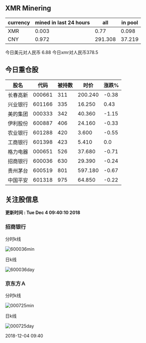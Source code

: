 ## XMR Minering

|currency|mined in last 24 hours|all|in pool|
|---|---|---|---|
|XMR|0.003|0.77|0.098|
|CNY|0.972|291.308|37.219|

今日美元对人民币 6.88	今日xmr对人民币378.5


## 今日重仓股 

|股名|代码|被持数|时价|涨跌%|
|---|---|---|---|---|
|长春高新|000661|311|200.240|-0.38|
|兴业银行|601166|335|16.250|0.43|
|美的集团|000333|342|40.360|-1.15|
|伊利股份|600887|406|24.160|-0.33|
|农业银行|601288|420|3.600|-0.55|
|工商银行|601398|423|5.410|0.0|
|格力电器|000651|526|37.680|-0.71|
|招商银行|600036|630|29.390|-0.24|
|贵州茅台|600519|801|597.180|-0.67|
|中国平安|601318|975|64.850|-0.22|

## 关注股信息
**更新时间 : Tue Dec  4 09:40:10 2018**
### 招商银行 
分时k线

![600036min](http://image.sinajs.cn/newchart/min/n/sh600036.gif)

日k线

![600036day](http://image.sinajs.cn/newchart/daily/n/sh600036.gif)

### 京东方Ａ 
分时k线

![000725min](http://image.sinajs.cn/newchart/min/n/sz000725.gif)

日k线

![000725day](http://image.sinajs.cn/newchart/daily/n/sz000725.gif)

2018-12-04 09:40